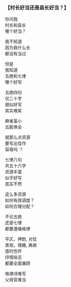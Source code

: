 ### 【村长好当还是县长好当？】

你问我  
村长和县长  
哪个好当？

我不知道  
因为我什么长  
都没有当过

但是  
我知道  
五绝和七律  
哪个好写

五绝四句  
仅二十字  
貌似好写  
其实难矣

麻雀虽小  
五脏俱全

就那么点资源  
要写出佳作  
容易吗 ？

七律八句  
共五十六字  
资源丰富  
似乎好写  
其实不然

这么多资源  
如何有效调度？  
如何合理分配？

不论五绝  
还是七律  
都要遵循格律

平仄，押韵, 对仗  
景观，理趣, 典故  
感时伤怀  
抒情咏志  
都要全面兼顾

格律诗难写  
父母官难当
